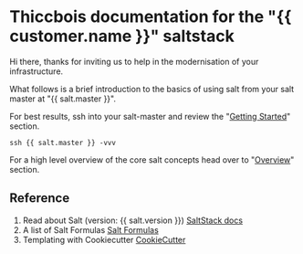 # Thiccbois documentation for the "{{ customer.name }}" saltstack

Hi there, thanks for inviting us to help in the modernisation of your infrastructure.

What follows is a brief introduction to the basics of using salt from your salt master at "{{ salt.master }}".

For best results, ssh into your salt-master and review the "[Getting Started](getting-started.md)" section.

```
ssh {{ salt.master }} -vvv
```

For a high level overview of the core salt concepts head over to "[Overview](overview.md)" section.

## Reference

1. Read about Salt (version: {{ salt.version }}) [SaltStack docs](https://docs.saltstack.com/en/latest/topics/releases/{{salt.version}}.html)
2. A list of Salt Formulas [Salt Formulas](https://github.com/saltstack-formulas)
3. Templating with Cookiecutter [CookieCutter](https://github.com/audreyr/cookiecutter)